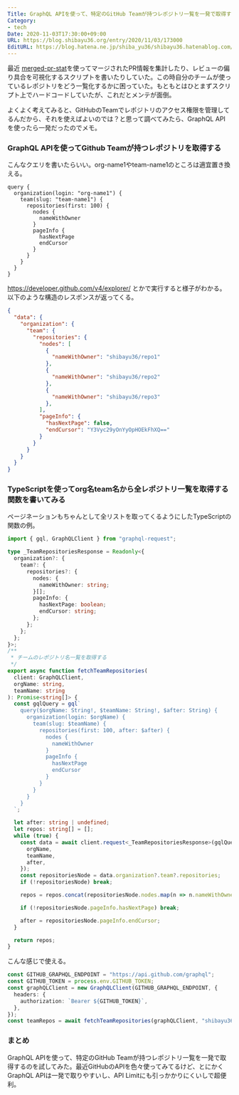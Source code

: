 ```yaml
---
Title: GraphQL APIを使って、特定のGitHub Teamが持つレポジトリ一覧を一発で取得する
Category:
- tech
Date: 2020-11-03T17:30:00+09:00
URL: https://blog.shibayu36.org/entry/2020/11/03/173000
EditURL: https://blog.hatena.ne.jp/shiba_yu36/shibayu36.hatenablog.com/atom/entry/26006613647741198
---
```


最近 [merged-pr-stat](https://blog.shibayu36.org/entry/2020/08/24/173000)を使ってマージされたPR情報を集計したり、レビューの偏り具合を可視化するスクリプトを書いたりしていた。この時自分のチームが使っているレポジトリをどう一覧化するかに困っていた。もともとはひとまずスクリプト上でハードコードしていたが、これだとメンテが面倒。

よくよく考えてみると、GitHubのTeamでレポジトリのアクセス権限を管理してるんだから、それを使えばよいのでは？と思って調べてみたら、GraphQL APIを使ったら一発だったのでメモ。

### GraphQL APIを使ってGithub Teamが持つレポジトリを取得する
こんなクエリを書いたらいい。org-name1やteam-name1のところは適宜置き換える。

```
query {
  organization(login: "org-name1") {
    team(slug: "team-name1") {
      repositories(first: 100) {
        nodes {
          nameWithOwner
        }
        pageInfo {
          hasNextPage
          endCursor
        }
      }
    }
  }
}
```

https://developer.github.com/v4/explorer/ とかで実行すると様子がわかる。以下のような構造のレスポンスが返ってくる。

```json
{
  "data": {
    "organization": {
      "team": {
        "repositories": {
          "nodes": [
            {
              "nameWithOwner": "shibayu36/repo1"
            },
            {
              "nameWithOwner": "shibayu36/repo2"
            },
            {
              "nameWithOwner": "shibayu36/repo3"
            },
          ],
          "pageInfo": {
            "hasNextPage": false,
            "endCursor": "Y3Vyc29yOnYyOpHOEkFhXQ=="
          }
        }
      }
    }
  }
}
```

### TypeScriptを使ってorg名team名から全レポジトリ一覧を取得する関数を書いてみる
ページネーションもちゃんとして全リストを取ってくるようにしたTypeScriptの関数の例。

```typescript
import { gql, GraphQLClient } from "graphql-request";

type _TeamRepositoriesResponse = Readonly<{
  organization?: {
    team?: {
      repositories?: {
        nodes: {
          nameWithOwner: string;
        }[];
        pageInfo: {
          hasNextPage: boolean;
          endCursor: string;
        };
      };
    };
  };
}>;
/**
 * チームのレポジトリ名一覧を取得する
 */
export async function fetchTeamRepositories(
  client: GraphQLClient,
  orgName: string,
  teamName: string
): Promise<string[]> {
  const gqlQuery = gql`
    query($orgName: String!, $teamName: String!, $after: String) {
      organization(login: $orgName) {
        team(slug: $teamName) {
          repositories(first: 100, after: $after) {
            nodes {
              nameWithOwner
            }
            pageInfo {
              hasNextPage
              endCursor
            }
          }
        }
      }
    }
  `;

  let after: string | undefined;
  let repos: string[] = [];
  while (true) {
    const data = await client.request<_TeamRepositoriesResponse>(gqlQuery, {
      orgName,
      teamName,
      after,
    });
    const repositoriesNode = data.organization?.team?.repositories;
    if (!repositoriesNode) break;

    repos = repos.concat(repositoriesNode.nodes.map(n => n.nameWithOwner));

    if (!repositoriesNode.pageInfo.hasNextPage) break;

    after = repositoriesNode.pageInfo.endCursor;
  }

  return repos;
}
```

こんな感じで使える。

```typescript
const GITHUB_GRAPHQL_ENDPOINT = "https://api.github.com/graphql";
const GITHUB_TOKEN = process.env.GITHUB_TOKEN;
const graphQLClient = new GraphQLClient(GITHUB_GRAPHQL_ENDPOINT, {
  headers: {
    authorization: `Bearer ${GITHUB_TOKEN}`,
  },
});
const teamRepos = await fetchTeamRepositories(graphQLClient, "shibayu36", "team1");
```

### まとめ
GraphQL APIを使って、特定のGitHub Teamが持つレポジトリ一覧を一発で取得するのを試してみた。最近GitHubのAPIを色々使ってみてるけど、とにかくGraphQL APIは一発で取りやすいし、API Limitにも引っかかりにくいしで超便利。
